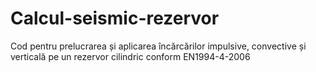 # Calcul-seismic-rezervor
Cod pentru prelucrarea și aplicarea încărcărilor impulsive, convective și verticală pe un rezervor cilindric conform EN1994-4-2006
